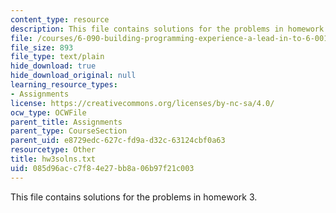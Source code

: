 ```yaml
---
content_type: resource
description: This file contains solutions for the problems in homework 3.
file: /courses/6-090-building-programming-experience-a-lead-in-to-6-001-january-iap-2005/085d96acc7f84e27bb8a06b97f21c003_hw3solns.txt
file_size: 893
file_type: text/plain
hide_download: true
hide_download_original: null
learning_resource_types:
- Assignments
license: https://creativecommons.org/licenses/by-nc-sa/4.0/
ocw_type: OCWFile
parent_title: Assignments
parent_type: CourseSection
parent_uid: e8729edc-627c-fd9a-d32c-63124cbf0a63
resourcetype: Other
title: hw3solns.txt
uid: 085d96ac-c7f8-4e27-bb8a-06b97f21c003
---
```

This file contains solutions for the problems in homework 3.